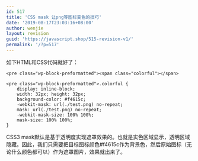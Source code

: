 ```yaml
---
id: 517
title: 'CSS mask 让png等图标变色的技巧'
date: '2019-08-17T23:03:16+08:00'
author: wenjie
layout: revision
guid: 'https://javascript.shop/515-revision-v1/'
permalink: '/?p=517'
---
```


如下HTML和CSS代码就好了：

```
<pre class="wp-block-preformatted"><span class="colorful"></span>
```

```
<pre class="wp-block-preformatted">.colorful {
    display: inline-block;
    width: 32px; height: 32px;
    background-color: #f4615c;
    -webkit-mask: url(./test.png) no-repeat;
    mask: url(./test.png) no-repeat;
    -webkit-mask-size: 100% 100%;
    mask-size: 100% 100%;
}
```

CSS3 mask默认是基于透明度实现遮罩效果的。也就是实色区域显示，透明区域隐藏。因此，我们只需要把目标图标颜色#f4615c作为背景色，然后原始图标（无论什么颜色都可以）作为遮罩图片，效果就出来了。